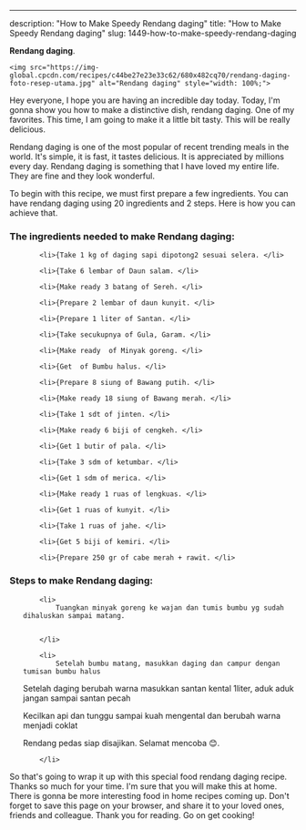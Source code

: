 ---
description: "How to Make Speedy Rendang daging"
title: "How to Make Speedy Rendang daging"
slug: 1449-how-to-make-speedy-rendang-daging

<p>
	<strong>Rendang daging</strong>. 
	
</p>
<p>
	
	<img src="https://img-global.cpcdn.com/recipes/c44be27e23e33c62/680x482cq70/rendang-daging-foto-resep-utama.jpg" alt="Rendang daging" style="width: 100%;">
	
	
</p>
<p>
	Hey everyone, I hope you are having an incredible day today. Today, I'm gonna show you how to make a distinctive dish, rendang daging. One of my favorites. This time, I am going to make it a little bit tasty. This will be really delicious.
</p>
	
<p>
	Rendang daging is one of the most popular of recent trending meals in the world. It's simple, it is fast, it tastes delicious. It is appreciated by millions every day. Rendang daging is something that I have loved my entire life. They are fine and they look wonderful.
</p>
<p>
	
</p>

<p>
To begin with this recipe, we must first prepare a few ingredients. You can have rendang daging using 20 ingredients and 2 steps. Here is how you can achieve that.
</p>

<h3>The ingredients needed to make Rendang daging:</h3>

<ol>
	
		<li>{Take 1 kg of daging sapi dipotong2 sesuai selera. </li>
	
		<li>{Take 6 lembar of Daun salam. </li>
	
		<li>{Make ready 3 batang of Sereh. </li>
	
		<li>{Prepare 2 lembar of daun kunyit. </li>
	
		<li>{Prepare 1 liter of Santan. </li>
	
		<li>{Take secukupnya of Gula, Garam. </li>
	
		<li>{Make ready  of Minyak goreng. </li>
	
		<li>{Get  of Bumbu halus. </li>
	
		<li>{Prepare 8 siung of Bawang putih. </li>
	
		<li>{Make ready 18 siung of Bawang merah. </li>
	
		<li>{Take 1 sdt of jinten. </li>
	
		<li>{Make ready 6 biji of cengkeh. </li>
	
		<li>{Get 1 butir of pala. </li>
	
		<li>{Take 3 sdm of ketumbar. </li>
	
		<li>{Get 1 sdm of merica. </li>
	
		<li>{Make ready 1 ruas of lengkuas. </li>
	
		<li>{Get 1 ruas of kunyit. </li>
	
		<li>{Take 1 ruas of jahe. </li>
	
		<li>{Get 5 biji of kemiri. </li>
	
		<li>{Prepare 250 gr of cabe merah + rawit. </li>
	
</ol>
<p>
	
</p>

<h3>Steps to make Rendang daging:</h3>

<ol>
	
		<li>
			Tuangkan minyak goreng ke wajan dan tumis bumbu yg sudah dihaluskan sampai matang.
			
			
		</li>
	
		<li>
			Setelah bumbu matang, masukkan daging dan campur dengan tumisan bumbu halus

Setelah daging berubah warna masukkan santan kental 1liter, aduk aduk jangan sampai santan pecah

Kecilkan api dan tunggu sampai kuah mengental dan berubah warna menjadi coklat

Rendang pedas siap disajikan. Selamat mencoba 😊.
			
			
		</li>
	
</ol>

<p>
	
</p>

<p>
	So that's going to wrap it up with this special food rendang daging recipe. Thanks so much for your time. I'm sure that you will make this at home. There is gonna be more interesting food in home recipes coming up. Don't forget to save this page on your browser, and share it to your loved ones, friends and colleague. Thank you for reading. Go on get cooking!
</p>
